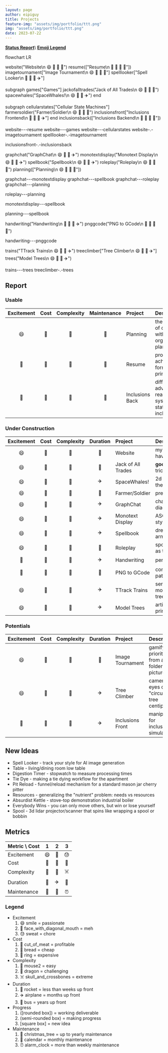 ```yaml
---
layout: page
author: eipiguy
title: Projects
feature-img: "assets/img/portfolio/ttt.png"
img: "assets/img/portfolio/ttt.png"
date: 2023-07-22
---
```


[**Status Report**](#report)\\
[**Emoji Legend**](#metrics)

<div class="mermaid">
flowchart LR

  website("Website\n 😄 🍞 🐁 🚀")
  resume(["Resume\n 🫤 🍞 🐁 🎄"])
  imagetournament["Image Tournament\n 😄 🍞 🐁 🚀"]
  spelllooker["Spell Looker\n 🫤 🍞 🐉 ✈️"]

  subgraph games["Games"]
    jackofalltrades("Jack of All Trades\n 😄 🍞 🐁 🚀")
    spacewhales("SpaceWhales!\n 😄 🍞 🐉 ✈️")
  end

  subgraph cellularstates["Cellular State Machines"]
    farmersoldier("Farmer/Soldier\n 😄 🍞 🐁 🚀")
    inclusionsfront["Inclusions Frontend\n 🫤 🍞 🐉 ✈️"]
  end
  inclusionsback(["Inclusions Backend\n 🫤 🍞 🐉 🎄"])

  website---resume
  website---games
  website---cellularstates
  website-.-imagetournament
  spelllooker-.-imagetournament

  inclusionsfront-.-inclusionsback

  graphchat("GraphChat\n 😄 🍞 🐉 ✈️")
  monotextdisplay("Monotext Display\n 😄 🍞 🐁 ✈️")
  spellbook("Spellbook\n 😄 🍞 🐁 ✈️")
  roleplay("Roleplay\n 😄 🍞 🐉 🚌")
  planning(["Planning\n 😄 🍞 🐁 📆"])

  graphchat---monotextdisplay
  graphchat---spellbook
  graphchat---roleplay
  graphchat---planning

  roleplay---planning

  monotextdisplay---spellbook

  planning---spellbook

  handwriting("Handwriting\n 🫤 🍞 🐉 ✈️")
  pnggcode("PNG to GCode\n 🫤 🥩 🐁 🚀")

  handwriting---pnggcode

  trains("TTrack Trains\n 😄 💍 🐁 ✈️")
  treeclimber["Tree Climber\n 😄 💍 🐉 ✈️"]
  trees("Model Trees\n 😄 🥩 🐉 ✈️")

  trains---trees
  treeclimber-.-trees
</div>

## Report

### Usable

| Excitement | Cost  | Complexity | Maintenance | Project | Description |
| :---:      | :---: | :---:      | :---:       | :--     | :--         |
| 😄 | 🍞 | 🐁 | 📆 | Planning | the process of coming up with and organizing plans |
| 🫤 | 🍞 | 🐁 | 🎄 | Resume | professional achievements formatted for printing |
| 🫤 | 🍞 | 🐉 | 🎄 | Inclusions Back | diffusion, advection, reaction system with statistical inclusions |

### Under Construction

| Excitement | Cost  | Complexity | Duration | Project | Description |
| :---:      | :---: | :---:      | :---:    | :--     | :--         |
| 😄 | 🍞 | 🐁 | 🚀 | Website | my publicly facing website to have fun and show off |
| 😄 | 🍞 | 🐁 | 🚀 | Jack of All Trades | **good**, 2 player, euchre-like, trick-taking game |
| 😄 | 🍞 | 🐉 | ✈️ | SpaceWhales! | 2d kerbal space program without the construction |
| 😄 | 🍞 | 🐁 | 🚀 | Farmer/Soldier | predator/prey simulation |
| 😄 | 🍞 | 🐉 | ✈️ | GraphChat | chat/forum/directory/dependency diagram navigator |
| 😄 | 🍞 | 🐁 | ✈️ | Monotext Display | ASCII art display/editor in the style of vim |
| 😄 | 🍞 | 🐁 | ✈️ | Spellbook | dresden's skull as a chatbot, armed with my knowledge |
| 😄 | 🍞 | 🐉 | 🚌 | Roleplay | spotify for the mind with roleplay as the medium |
| 🫤 | 🍞 | 🐉 | ✈️ | Handwriting | personalized OCR |
| 🫤 | 🥩 | 🐁 | 🚀 | PNG to GCode | convert rasterized images into paths for plotting |
| 😄 | 💍 | 🐁 | ✈️ | TTrack Trains | server-style rack of ttrack modules that form a loop for the tree |
| 😄 | 🥩 | 🐉 | ✈️ | Model Trees | artificial tree generator for 3d printing miniatures |

### Potentials

| Excitement | Cost  | Complexity | Duration | Project | Description |
| :---:      | :---: | :---:      | :---:    | :--     | :--         |
| 😄 | 🍞 | 🐁 | 🚀 | Image Tournament | gamify prioritization from a folder of pictures |
| 😄 | 💍 | 🐉 | ✈️ | Tree Climber | camera eyes on a "circular tree centipede" |
| 🫤 | 🍞 | 🐉 | ✈️ | Inclusions Front | manipulator for inclusions simulation |

## New Ideas

- Spell Looker - track your style for AI image generation
- Table - living/dining room low table
- Digestion Timer - stopwatch to measure processing times
- Tie Dye - making a tie dying workflow for the apartment
- Pit Reload - funnel/reload mechanism for a standard mason jar cherry pitter
- Resources - generalizing the "nutrient" problem: needs vs resources
- Absurdist Kettle - stove-top demonstration industrial boiler
- Everybody Wins - you can only move others, but win or lose yourself
- Spool - 3d lidar projector/scanner that spins like wrapping a spool or bobbin

## Metrics

| Metric \\ Cost  |  1  |  2  |  3  |
|:---             |:---:|:---:|:---:|
| Excitement      |  😄  |  🫤  |  😓  |
| Cost            |  🥩  |  🍞  |  💍  |
| Complexity      |  🐁  |  🐉  |  ☠️  |
| Duration        |  🚀  |  ✈️  |  🚌  |
| Maintenance     |  🎄  |  📆  |  ⏰  |

### Legend

- Excitement
  1. 😄 smile = passionate
  2. 🫤 face_with_diagonal_mouth = meh
  3. 😓 sweat = chore
- Cost
  1. 🥩 cut_of_meat = profitable
  2. 🍞 bread = cheap
  3. 💍 ring = expensive
- Complexity
  1. 🐁 mouse2 = easy
  2. 🐉 dragon = challenging
  3. ☠️ skull_and_crossbones = extreme
- Duration
  1. 🚀 rocket = less than weeks up front
  2. ✈️ airplane = months up front
  3. 🚌 bus = years up front
- Progress
  1. ([rounded box]) = working deliverable
  2. (semi-rounded box) = making progress
  3. [square box] = new idea
- Maintenance
  1. 🎄 christmas_tree = up to yearly maintenance
  2. 📆 calendar = monthly maintenance
  3. ⏰ alarm_clock = more than weekly maintenance
